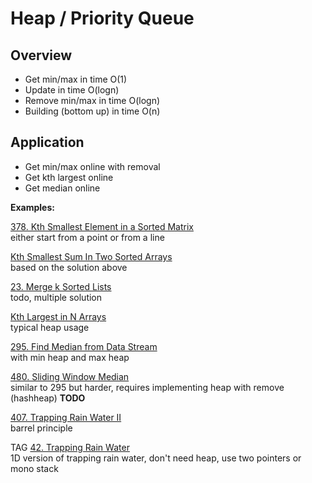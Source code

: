 # Heap / Priority Queue

## Overview 

* Get min/max in time O(1)
* Update in time O(logn)
* Remove min/max in time O(logn)
* Building (bottom up) in time O(n)

## Application

* Get min/max online with removal
* Get kth largest online
* Get median online

__Examples:__

[378. Kth Smallest Element in a Sorted Matrix](https://leetcode.com/problems/kth-smallest-element-in-a-sorted-matrix/)\
either start from a point or from a line

[Kth Smallest Sum In Two Sorted Arrays](https://www.lintcode.com/problem/kth-smallest-sum-in-two-sorted-arrays/description?_from=ladder&&fromId=106)\
based on the solution above

[23. Merge k Sorted Lists](https://leetcode.com/problems/merge-k-sorted-lists/)\
todo, multiple solution

[Kth Largest in N Arrays](https://www.lintcode.com/problem/kth-largest-in-n-arrays/description?_from=ladder&&fromId=106)\
typical heap usage

[295. Find Median from Data Stream](https://leetcode.com/problems/find-median-from-data-stream/)    \
with min heap and max heap

[480. Sliding Window Median](https://leetcode.com/problems/sliding-window-median/) \
similar to 295 but harder, requires implementing heap with remove (hashheap)  __TODO__

[407. Trapping Rain Water II](https://leetcode.com/problems/trapping-rain-water-ii/) \
barrel principle

TAG
[42. Trapping Rain Water](https://leetcode.com/problems/trapping-rain-water/)\
1D version of trapping rain water, don't need heap, use two pointers or mono stack

